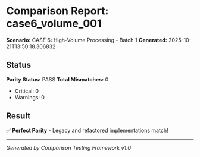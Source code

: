# Comparison Report: case6_volume_001
**Scenario:** CASE 6: High-Volume Processing - Batch 1
**Generated:** 2025-10-21T13:50:18.306832

## Status
**Parity Status:** PASS
**Total Mismatches:** 0
  - Critical: 0
  - Warnings: 0

## Result
✅ **Perfect Parity** - Legacy and refactored implementations match!

---
*Generated by Comparison Testing Framework v1.0*